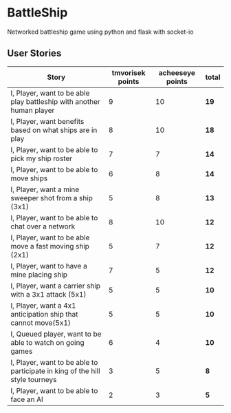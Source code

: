 # BattleShip
Networked battleship game using python and flask with socket-io

## User Stories
Story | tmvorisek points | acheeseye points | total
--- | --- | --- | ---
I, Player, want to be able play battleship with another human player | 9 | 10 | **19**
I, Player, want benefits based on what ships are in play | 8 | 10 | **18**
I, Player, want to be able to pick my ship roster | 7 | 7 | **14**
I, Player, want to be able to move ships | 6 | 8 | **14**
I, Player, want a mine sweeper shot from a ship (3x1) | 5 | 8 | **13**
I, Player, want to be able to chat over a network | 8 | 10 | **12**
I, Player, want to be able move a fast moving ship (2x1) | 5 | 7 | **12**
I, Player, want to have a mine placing ship | 7 | 5 | **12**
I, Player, want a carrier ship with a 3x1 attack (5x1) | 5 | 5 | **10**
I, Player, want a 4x1 anticipation ship that cannot move(5x1) | 5 | 5 | **10**
I, Queued player, want to be able to watch on going games | 6 | 4 | **10**
I, Player, want to be able to participate in king of the hill style tourneys| 3 | 5 | **8**
I, Player, want to be able to face an AI | 2 | 3 | **5**
